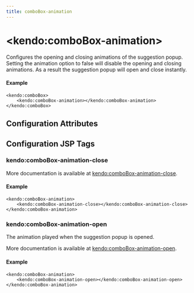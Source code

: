```yaml
---
title: comboBox-animation
---
```


# \<kendo:comboBox-animation\>

Configures the opening and closing animations of the suggestion popup. Setting the animation option to false will disable the opening and closing animations. As a result the suggestion popup will open and close instantly.

#### Example
    <kendo:comboBox>
        <kendo:comboBox-animation></kendo:comboBox-animation>
    </kendo:comboBox>

## Configuration Attributes


##  Configuration JSP Tags

### kendo:comboBox-animation-close



More documentation is available at [kendo:comboBox-animation-close](/api/wrappers/jsp/combobox/animation-close).

#### Example

    <kendo:comboBox-animation>
        <kendo:comboBox-animation-close></kendo:comboBox-animation-close>
    </kendo:comboBox-animation>

### kendo:comboBox-animation-open

The animation played when the suggestion popup is opened.

More documentation is available at [kendo:comboBox-animation-open](/api/wrappers/jsp/combobox/animation-open).

#### Example

    <kendo:comboBox-animation>
        <kendo:comboBox-animation-open></kendo:comboBox-animation-open>
    </kendo:comboBox-animation>

